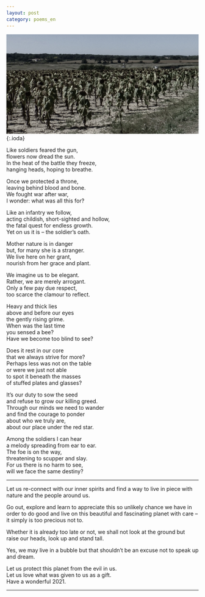 ```yaml
---
layout: post
category: poems_en
---
```


![fallen army](/P1050119.jpg){:.ioda}
<br />

Like soldiers feared the gun,<br />
flowers now dread the sun.<br />
In the heat of the battle they freeze,<br />
hanging heads, hoping to breathe.

Once we protected a throne,<br />
leaving behind blood and bone.<br />
We fought war after war,<br />
I wonder: what was all this for?

Like an infantry we follow,<br />
acting childish, short-sighted and hollow,<br />
the fatal quest for endless growth.<br />
Yet on us it is – the soldier’s oath.

Mother nature is in danger<br />
but, for many she is a stranger.<br />
We live here on her grant,<br />
nourish from her grace and plant.

We imagine us to be elegant.<br />
Rather, we are merely arrogant.<br />
Only a few pay due respect,<br />
too scarce the clamour to reflect. 

Heavy and thick lies<br />
above and before our eyes<br />
the gently rising grime.<br />
When was the last time<br />
you sensed a bee?<br />
Have we become too blind to see?

Does it rest in our core<br />
that we always strive for more?<br />
Perhaps less was not on the table<br />
or were we just not able<br />
to spot it beneath the masses<br />
of stuffed plates and glasses?

It’s our duty to sow the seed<br />
and refuse to grow our killing greed.<br />
Through our minds we need to wander<br />
and find the courage to ponder<br />
about who we truly are,<br />
about our place under the red star.

Among the soldiers I can hear<br />
a melody spreading from ear to ear.<br />
The foe is on the way,<br />
threatening to scupper and slay.<br />
For us there is no harm to see,<br />
will we face the same destiny?

---

Let us re-connect with our inner spirits and find a way to live in piece with nature and the people around us.

Go out, explore and learn to appreciate this so unlikely chance we have in order to do good and live on this beautiful and fascinating planet with care – it simply is too precious not to.

Whether it is already too late or not, we shall not look at the ground but raise our heads, look up and stand tall.

Yes, we may live in a bubble but that shouldn’t be an excuse not to speak up and dream.

Let us protect this planet from the evil in us.<br />
Let us love what was given to us as a gift.<br />
Have a wonderful 2021.

---
